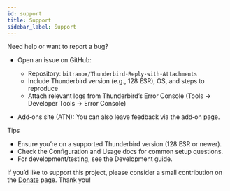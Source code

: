 ```yaml
---
id: support
title: Support
sidebar_label: Support
---
```


Need help or want to report a bug?

- Open an issue on GitHub:
  - Repository: `bitranox/Thunderbird-Reply-with-Attachments`
  - Include Thunderbird version (e.g., 128 ESR), OS, and steps to reproduce
  - Attach relevant logs from Thunderbird’s Error Console (Tools → Developer Tools → Error Console)

- Add‑ons site (ATN): You can also leave feedback via the add‑on page.

Tips

- Ensure you’re on a supported Thunderbird version (128 ESR or newer).
- Check the Configuration and Usage docs for common setup questions.
- For development/testing, see the Development guide.

If you’d like to support this project, please consider a small contribution on the [Donate](donation) page. Thank you!
